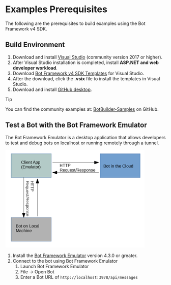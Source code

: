# Examples Prerequisites

The following are the prerequisites to build examples using the Bot Framework v4 SDK.

## Build Environment

1. Download  and install [Visual Studio](https://visualstudio.microsoft.com/downloads/) (community version 2017 or higher).
1. After Visual Studio installation is completed, install **ASP.NET and web developer workload**.
1. Download [Bot Framework v4 SDK Templates](https://marketplace.visualstudio.com/items?itemName=BotBuilder.botbuilderv4) for Visual Studio.
1. After the download, click the **.vsix** file to install the templates in Visual Studio.
1. Download and install [GitHub desktop](https://desktop.github.com/).

> [!TIP]
> You can find the community examples at: [BotBuilder-Samples](https://github.com/Microsoft/BotBuilder-Samples/) on GitHub.

## Test a Bot with the Bot Framework Emulator 

The Bot Framework Emulator is a desktop application that allows developers to test and debug bots on localhost or running remotely through a tunnel.

![bot emulator client](../Media/bot_emulator_client.PNG)


1. Install the [Bot Framework Emulator](https://github.com/Microsoft/BotFramework-Emulator/releases) version 4.3.0 or greater.
1. Connect to the bot using Bot Framework Emulator
    1. Launch Bot Framework Emulator
    1. File -> Open Bot
    1. Enter a Bot URL of `http://localhost:3978/api/messages`
